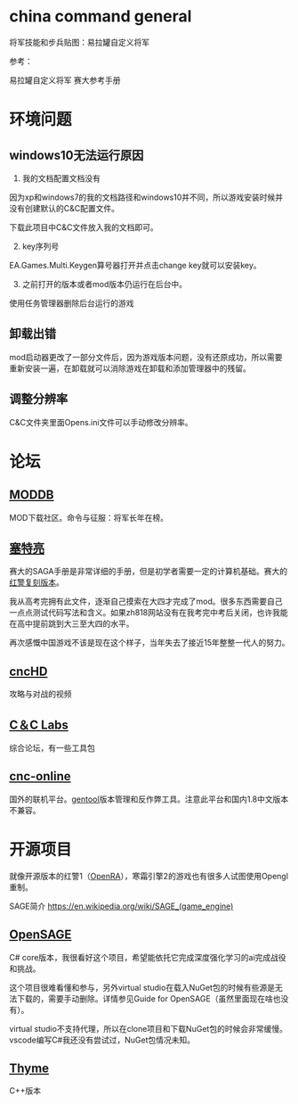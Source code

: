 # china command general

将军技能和步兵贴图：易拉罐自定义将军

参考：

易拉罐自定义将军
赛大参考手册
# 环境问题
## windows10无法运行原因

1. 我的文档配置文档没有

因为xp和windows7的我的文档路径和windows10并不同，所以游戏安装时候并没有创建默认的C&C配置文件。

下载此项目中C&C文件放入我的文档即可。

2. key序列号

EA.Games.Multi.Keygen算号器打开并点击change key就可以安装key。

3. 之前打开的版本或者mod版本仍运行在后台中。

使用任务管理器删除后台运行的游戏

## 卸载出错
mod启动器更改了一部分文件后，因为游戏版本问题，没有还原成功，所以需要重新安装一遍，在卸载就可以消除游戏在卸载和添加管理器中的残留。
## 调整分辨率
C&C文件夹里面Opens.ini文件可以手动修改分辨率。

# 论坛
## [MODDB](https://www.moddb.com/games/cc-generals-zero-hour)
MOD下载社区。命令与征服：将军长年在榜。

## [塞特亮](https://github.com/fengmao31/mod-for-cc-generals-zero-hour/blob/master/Command%20and%20Conquer%20Generals%20Zero%20Hour%20Data/Options.INI)

赛大的SAGA手册是非常详细的手册，但是初学者需要一定的计算机基础。赛大的[红警复刻版本](https://www.moddb.com/mods/counter-unions-3d-hero-legend/images/some-civilian-buildings5#imagebox)。

我从高考完拥有此文件，逐渐自己摸索在大四才完成了mod。很多东西需要自己一点点测试代码写法和含义。如果zh818网站没有在我考完中考后关闭，也许我能在高中提前跳到大三至大四的水平。

再次感慨中国游戏不该是现在这个样子，当年失去了接近15年整整一代人的努力。

## [cncHD](http://cnchd.weebly.com/)

攻略与对战的视频

## [C＆C Labs](http://www.cnclabs.com/)

综合论坛，有一些工具包

## [cnc-online](https://cnc-online.net/zh-hans/) 

国外的联机平台。[gentool](http://www.gentool.net/)版本管理和反作弊工具。注意此平台和国内1.8中文版本不兼容。

# 开源项目
就像开源版本的红警1（[OpenRA](https://github.com/OpenRA/OpenRA)），寒霜引擎2的游戏也有很多人试图使用Opengl重制。

SAGE简介 https://en.wikipedia.org/wiki/SAGE_(game_engine)

## [OpenSAGE](https://github.com/OpenSAGE)
C# core版本，我很看好这个项目，希望能依托它完成深度强化学习的ai完成战役和挑战。

这个项目很难看懂和参与，另外virtual studio在载入NuGet包的时候有些源是无法下载的，需要手动删除。详情参见Guide for OpenSAGE（虽然里面现在啥也没有）。

virtual studio不支持代理，所以在clone项目和下载NuGet包的时候会非常缓慢。vscode编写C#我还没有尝试过，NuGet包情况未知。
## [Thyme](https://github.com/TheAssemblyArmada/Thyme)
C++版本
